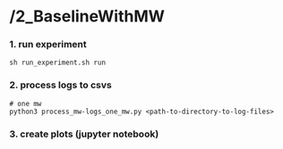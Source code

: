 # /2_BaselineWithMW

### 1. run experiment
```
sh run_experiment.sh run
```

### 2. process logs to csvs
```
# one mw
python3 process_mw-logs_one_mw.py <path-to-directory-to-log-files>

```

### 3. create plots (jupyter notebook)
```

```